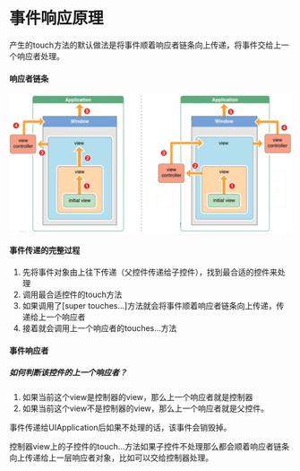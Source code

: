 # 事件响应原理

产生的touch方法的默认做法是将事件顺着响应者链条向上传递，将事件交给上一个响应者处理。

#### 响应者链条

![](/assets/响应者链条.png)

#### 事件传递的完整过程

1. 先将事件对象由上往下传递（父控件传递给子控件），找到最合适的控件来处理
2. 调用最合适控件的touch方法
3. 如果调用了\[super touches...\]方法就会将事件顺着响应者链条向上传递，传递给上一个响应者
4. 接着就会调用上一个响应者的touches...方法

#### 事件响应者

##### 如何判断该控件的上一个响应者？

1. 如果当前这个view是控制器的view，那么上一个响应者就是控制器
2. 如果当前这个view不是控制器的view，那么上一个响应者就是父控件。

事件传递给UIApplication后如果不处理的话，该事件会销毁掉。

控制器view上的子控件的touch...方法如果子控件不处理那么都会顺着响应者链条向上传递给上一层响应者对象，比如可以交给控制器处理。



